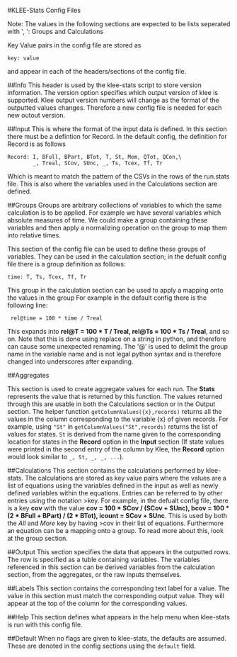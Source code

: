 #KLEE-Stats Config Files

Note: The values in the following sections are expected to be lists seperated with ', ': Groups and Calculations

Key Value pairs in the config file are stored as 

```
key: value 
```

and appear in each of the headers/sections of the config file.

##Info
This header is used by the klee-stats script to store version information. The version option specifies which output version of klee is supported. Klee output version numbers will change as the format of the outputted values changes. Therefore a new config file is needed for each new outout version.

##Input
This is where the format of the input data is defined. In this section there must be a defintion for Record. In the default config, the definition for Record is as follows
```
Record: I, BFull, BPart, BTot, T, St, Mem, QTot, QCon,\
        _, Treal, SCov, SUnc, _, Ts, Tcex, Tf, Tr
```

Which is meant to match the pattern of the CSVs in the rows of the run.stats file. This is also where the variables used in the Calculations section are defined.

##Groups
Groups are arbitrary collections of variables to which the same calculation is to be applied. For example we have several variables which absolute measures of time. We could make a group containing these variables and then apply a normalizing operation on the group to map them into relative times.

This section of the config file can be used to define these groups of variables. They can be used in the calculation section; in the defualt config file there is a group definition as follows:
```
time: T, Ts, Tcex, Tf, Tr
```

This group in the calculation section can be used to apply a mapping onto the values in the group For example in the default config there is the following line:

```
 rel@time = 100 * time / Treal
```

This expands into **rel@T = 100 * T / Treal, rel@Ts = 100 * Ts / Treal**, and so on. Note that this is done using replace on a string in python, and therefore can cause some unexpected renaming. The '@' is used to delimit the group name in the variable name and is not legal python syntax and is therefore changed into underscores after expanding.

##Aggregates

This section is used to create aggregate values for each run. The **Stats** represents the value that is returned by this function. The values returned through this are usable in both the Calculations section or in the Output section.
The helper function `getColumnValues({x},records)` returns all the values in the column corresponding to the variable {x} of given records. For example, using `"St"` in `getColumnValues("St",records)` returns the list of values for states. `St` is derived from the name given to the corresponding location for states in the **Record** option in the **Input** section (If state values were printed in the second entry of the column by Klee, the **Record** option would look similar to `_, St, _, _, ...`).

##Calculations
This section contains the calculations performed by klee-stats. The calculations are stored as key value pairs where the values are a list of equations using the variables defined in the input as well as newly defined variables within the equations. Entries can be referred to by other entries using the notation >key. For example, in the defualt config file, there is a key **cov** with the value **cov = 100 * SCov / (SCov + SUnc), bcov = 100 * (2 * BFull + BPart) / (2 * BTot), icount = SCov + SUnc**. This is used by both the _All_ and _More_ key by having >cov in their list of equations. Furthermore an equation can be a mapping onto a group. To read more about this, look at the group section.

##Output
This section specifies the data that appears in the outputted rows. The row is specified as a tuble containing variables. The variables referenced in this section can be derived variables from the calculation section, from the aggregates, or the raw inputs themselves.

##Labels
This section contains the corresponding text label for a value. The value in this section must match the corresponding output value. They will appear at the top of the column for the corresponding values.

##Help
This section defines what appears in the help menu when klee-stats is run with this config file.

##Default
When no flags are given to klee-stats, the defaults are assumed. These are denoted in the config sections using the `default` field.
